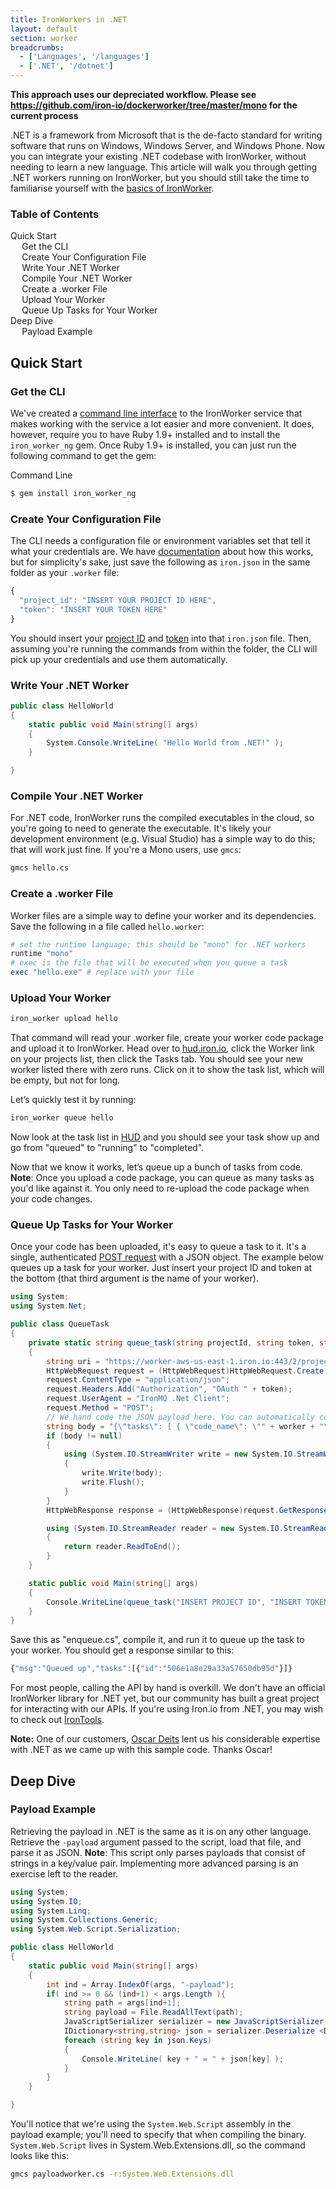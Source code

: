 ```yaml
---
title: IronWorkers in .NET
layout: default
section: worker
breadcrumbs:
  - ['Languages', '/languages']
  - ['.NET', '/dotnet']
---
```


<b>This approach uses our depreciated workflow. Please see <a href='https://github.com/iron-io/dockerworker/tree/master/mono'>https://github.com/iron-io/dockerworker/tree/master/mono</a> for the current process</b>

.NET is a framework from Microsoft that is the de-facto standard for writing software that runs on Windows, Windows Server, and Windows Phone. Now you can integrate your existing .NET codebase with IronWorker, without needing to learn a new language. This article will walk you through getting .NET workers running on IronWorker, but you should still take the time to familiarise yourself with the [basics of IronWorker](/worker).

<section id="toc">
  <h3>Table of Contents</h3>
  <ul>
    <li>
      <a href="#quick_start">Quick Start</a>
      <ul>
        <li><a href="#get_the_cli">Get the CLI</a></li>
        <li><a href="#create_your_configuration_file">Create Your Configuration File</a></li>
        <li><a href="#write_your_net_worker">Write Your .NET Worker</a></li>
        <li><a href="#compile_your_net_worker">Compile Your .NET Worker</a></li>
        <li><a href="#create_a_worker_file">Create a .worker File</a></li>
        <li><a href="#upload_your_worker">Upload Your Worker</a></li>
        <li><a href="#queue_up_tasks_for_your_worker">Queue Up Tasks for Your Worker</a></li>
      </ul>
    </li>
    <li>
      <a href="#deep_dive">Deep Dive</a>
      <ul>
        <li><a href="#payload_example">Payload Example</a></li>
      </ul>
    </li>
  </ul>
</section>

<h2 id="quick_start">Quick Start</h2>

<h3 id="get_the_cli">Get the CLI</h3>

We've created a [command line interface](/worker/reference/cli) to the IronWorker service
that makes working with the service a lot easier and more convenient.
It does, however, require you to have Ruby 1.9+ installed and to install the `iron_worker_ng` gem.
Once Ruby 1.9+ is installed, you can just run the following command to get the gem:

<figcaption><span>Command Line </span></figcaption>


```sh
$ gem install iron_worker_ng
```

<h3 id="create_your_configuration_file">Create Your Configuration File</h3>

The CLI needs a configuration file or environment variables set that tell it what your credentials are. We have [documentation](/worker/reference/configuration) about how this works, but for simplicity's sake, just save the following as `iron.json` in the same folder as your `.worker` file:


```js
{
  "project_id": "INSERT YOUR PROJECT ID HERE",
  "token": "INSERT YOUR TOKEN HERE"
}
```

You should insert your [project ID](https://hud.iron.io) and [token](https://hud.iron.io/tokens) into that `iron.json` file. Then, assuming you're running the commands from within the folder, the CLI will pick up your credentials and use them automatically.

<h3 id="write_your_net_worker">Write Your .NET Worker</h3>

```c#
public class HelloWorld
{
    static public void Main(string[] args)
    {
        System.Console.WriteLine( "Hello World from .NET!" );
    }

}
```

<h3 id="compile_your_net_worker">Compile Your .NET Worker</h3>

For .NET code, IronWorker runs the compiled executables in the cloud, so you're going to need to generate the executable. It's likely your development environment (e.g. Visual Studio) has a simple way to do this; that will work just fine. If you're a Mono users, use `gmcs`:



```sh
gmcs hello.cs
```

<h3 id="create_a_worker_file">Create a .worker File</h3>

Worker files are a simple way to define your worker and its dependencies. Save the following in a file called `hello.worker`:


```ruby
# set the runtime language; this should be "mono" for .NET workers
runtime "mono"
# exec is the file that will be executed when you queue a task
exec "hello.exe" # replace with your file
```

<h3 id="upload_your_worker">Upload Your Worker</h3>

```sh
iron_worker upload hello
```

That command will read your .worker file, create your worker code package and upload it to IronWorker.  Head over to [hud.iron.io](https://hud.iron.io), click the Worker link on your projects list, then click the Tasks tab. You should see your new worker listed there with zero runs. Click on it to show the task list, which will be empty, but not for long.

Let’s quickly test it by running:

```sh
iron_worker queue hello
```

Now look at the task list in [HUD](https://hud.iron.io) and you should see your task show up and go from "queued" to "running" to "completed".

Now that we know it works, let’s queue up a bunch of tasks from code. **Note**: Once you upload a code package, you can queue as many tasks as you'd like against it. You only need to re-upload the code package when your code changes.

<h3 id="queue_up_tasks_for_your_worker">Queue Up Tasks for Your Worker</h3>

Once your code has been uploaded, it's easy to queue a task to it. It's a single,
authenticated [POST request](/worker/reference/api/#queue_a_task) with a JSON
object. The example below queues up a task for your worker. Just insert your
project ID and token at the bottom (that third argument is the name of your worker).

```c#
using System;
using System.Net;

public class QueueTask
{
    private static string queue_task(string projectId, string token, string worker)
    {
        string uri = "https://worker-aws-us-east-1.iron.io:443/2/projects/" + projectId + "/tasks";
        HttpWebRequest request = (HttpWebRequest)HttpWebRequest.Create(uri);
        request.ContentType = "application/json";
        request.Headers.Add("Authorization", "OAuth " + token);
        request.UserAgent = "IronMQ .Net Client";
        request.Method = "POST";
        // We hand code the JSON payload here. You can automatically convert it, if you prefer
        string body = "{\"tasks\": [ { \"code_name\": \"" + worker + "\", \"payload\": \"{\\\"key\\\": \\\"value\\\", \\\"fruits\\\": [\\\"apples\\\", \\\"oranges\\\"]}\"} ] }";
        if (body != null)
        {
            using (System.IO.StreamWriter write = new System.IO.StreamWriter(request.GetRequestStream()))
            {
                write.Write(body);
                write.Flush();
            }
        }
        HttpWebResponse response = (HttpWebResponse)request.GetResponse();

        using (System.IO.StreamReader reader = new System.IO.StreamReader(response.GetResponseStream()))
        {
            return reader.ReadToEnd();
        }
    }

    static public void Main(string[] args)
    {
        Console.WriteLine(queue_task("INSERT PROJECT ID", "INSERT TOKEN", "hello"));
    }
}
```

Save this as "enqueue.cs", compile it, and run it to queue up the task to your worker. You should get a response similar to this:


```js
{"msg":"Queued up","tasks":[{"id":"506e1a8e29a33a57650db95d"}]}
```

For most people, calling the API by hand is overkill. We don't have an official IronWorker library for .NET yet, but our community has built a great project for interacting with our APIs. If you're using Iron.io from .NET, you may wish to check out [IronTools](https://github.com/odeits/IronTools).

**Note:** One of our customers, [Oscar Deits](https://github.com/odeits) lent us his considerable expertise with .NET as we came up with this sample code. Thanks Oscar!

<h2 id="deep_dive">Deep Dive</h2>

<h3 id="payload_example">Payload Example</h3>

Retrieving the payload in .NET is the same as it is on any other language.
Retrieve the `-payload` argument passed to the script, load that file, and
parse it as JSON. **Note**: This script only parses payloads that consist of strings in a key/value pair. Implementing more advanced parsing is an exercise left to the reader.

```c#
using System;
using System.IO;
using System.Linq;
using System.Collections.Generic;
using System.Web.Script.Serialization;

public class HelloWorld
{
    static public void Main(string[] args)
    {
        int ind = Array.IndexOf(args, "-payload");
        if( ind >= 0 && (ind+1) < args.Length ){
            string path = args[ind+1];
            string payload = File.ReadAllText(path);
            JavaScriptSerializer serializer = new JavaScriptSerializer();
            IDictionary<string,string> json = serializer.Deserialize <Dictionary<string, string>>(payload);
            foreach (string key in json.Keys)
            {
                Console.WriteLine( key + " = " + json[key] );
            }
        }
    }

}
```

You'll notice that we're using the `System.Web.Script` assembly in the payload example; you'll need to specify that when compiling the binary. `System.Web.Script` lives in System.Web.Extensions.dll, so the command looks like this:



```sh
gmcs payloadworker.cs -r:System.Web.Extensions.dll
```

